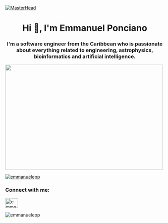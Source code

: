 [![MasterHead](https://giffiles.alphacoders.com/212/212812.gif)](https://emmanuelepp.com/)
<h1 align="center">Hi 👋, I'm Emmanuel Ponciano</h1>
<h3 align="center">I'm a software engineer from the Caribbean who is passionate about everything related to engineering, astrophysics, bioinformatics and artificial intelligence.</h3>
<img src="https://animesher.com/orig/2/204/2045/20456/animesher.com_gif-ghost-in-the-shell-coding-2045678.gif" width="500" height="333">
<p align="left"> <a href="https://twitter.com/emmanuelepp" target="blank"><img src="https://img.shields.io/twitter/follow/emmanuelepp?logo=twitter&style=for-the-badge" alt="emmanuelepp" /></a> </p>

<h3 align="left">Connect with me:</h3>
<p align="left">
<a href="https://twitter.com/emmanuelepp" target="blank"><img align="center" src="https://raw.githubusercontent.com/rahuldkjain/github-profile-readme-generator/master/src/images/icons/Social/twitter.svg" alt="emmanuelepp" height="30" width="40" /></a>
</p>



<p><img align="center" src="https://github-readme-stats.vercel.app/api/top-langs?username=emmanuelepp&show_icons=true&locale=en&layout=compact" alt="emmanuelepp" /></p>


